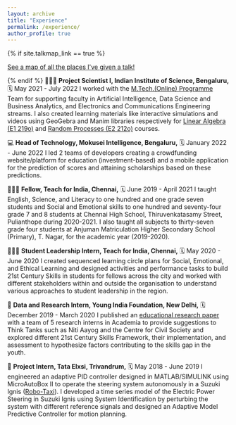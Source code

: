 ```yaml
---
layout: archive
title: "Experience"
permalink: /experience/
author_profile: true
---
```


{% if site.talkmap_link == true %}

<p style="text-decoration:underline;"><a href="/experience.md">See a map of all the places I've given a talk!</a></p>

{% endif %}
👩🏻‍🔬 **Project Scientist I, Indian Institute of Science, Bengaluru,** 🗓️ May 2021 - July 2022
I worked with the [M.Tech.(Online) Programme](https://iken.iisc.ac.in/mtech-online/index.html) Team for supporting faculty in Artificial Intelligence, Data Science and Business Analytics, and Electronics and Communications Engineering streams. I also created learning materials like interactive simulations and videos using GeoGebra and Manim libraries respectively for [Linear Algebra (E1 219o)](https://iken.iisc.ac.in/mtech-online/la-e1219.html) and [Random Processes (E2 212o)](https://iken.iisc.ac.in/mtech-online/rp-e202.html) courses.

💻 **Head of Technology, Mokusei Intelligence, Bengaluru,** 🗓️ January 2022 - June 2022
I led 2 teams of developers creating a crowdfunding website/platform for education (investment-based) and a mobile application for the prediction of scores and attaining scholarships based on these predictions.

👩🏽‍🏫 **Fellow, Teach for India, Chennai,** 🗓️ June 2019 - April 2021
I taught English, Science, and Literacy to one hundred and one grade seven students and Social and Emotional skills to one hundred and seventy-four grade 7 and 8 students at Chennai High School, Thiruvenkatasamy Street, Pulianthope during 2020-2021. I also taught all subjects to thirty-seven grade four students at Anjuman Matriculation Higher Secondary School (Primary), T. Nagar, for the academic year (2019-2020).

👩🏽‍🎓 **Student Leadership Intern, Teach for India, Chennai,** 🗓️ May 2020 - June 2020
I created sequenced learning circle plans for Social, Emotional, and Ethical Learning and designed activities and performance tasks to build 21st Century Skills in students for fellows across the city and worked with different stakeholders within and outside the organisation to understand various approaches to student leadership in the region.

🔬 **Data and Research Intern, Young India Foundation, New Delhi,** 🗓️ December 2019 - March 2020
I published an [educational research paper](https://www.academia.edu/43109740/Significance_of_Inclusivity_and_Diversity_Framework_in_21st_century_India) with a team of 5 research interns in Academia to provide suggestions to Think Tanks such as Niti Aayog and the Centre for Civil Society and explored different 21st Century Skills Framework, their implementation, and assessment to hypothesize factors contributing to the skills gap in the youth.

🚓 **Project Intern, Tata Elxsi, Trivandrum,** 🗓️ May 2018 - June 2019
I engineered an adaptive PID controller designed in MATLAB/SIMULINK using MicroAutoBox II to operate the steering system autonomously in a Suzuki Ignis ([Robo-Taxi](https://tataelxsi.com/storage/solutions/February2021/J0jsi8pIMUsEC3CINghu.pdf)). I developed a time series model of the Electric Power Steering in Suzuki Ignis using System Identification by perturbing the system with different reference signals and designed an Adaptive Model Predictive Controller for motion planning.
